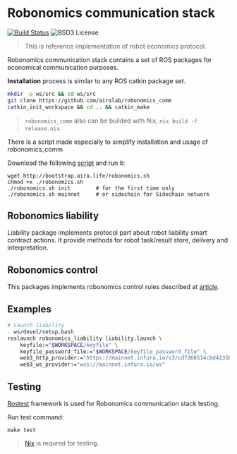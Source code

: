 Robonomics communication stack 
==============================
[![Build Status](https://travis-ci.org/airalab/robonomics_comm.svg?branch=master)](https://travis-ci.org/airalab/robonomics_comm)
![BSD3 License](http://img.shields.io/badge/license-BSD3-brightgreen.svg)

> This is reference implementation of robot economics protocol.

Robonomics communication stack contains a set of ROS packages for economical communication purposes.

**Installation** process is similar to any ROS catkin package set.

```bash
mkdir -p ws/src && cd ws/src
git clone https://github.com/airalab/robonomics_comm
catkin_init_workspace && cd .. && catkin_make 
```

> `robonomics_comm` also can be builded with Nix, `nix build -f release.nix`.

There is a script made especially to simplify installation and usage of robonomics_comm

Download the following [script](http://bootstrap.aira.life/robonomics.sh) and run it:

```
wget http://bootstrap.aira.life/robonomics.sh
chmod +x ./robonomics.sh
./robonomics.sh init        # for the first time only
./robonomics.sh mainnet     # or sidechain for Sidechain network
```

Robonomics liability
--------------------

Liability package implements protocol part about robot liability
smart contract actions. It provide methods for robot task/result
store, delivery and interpretation.

Robonomics control
------------------

This packages implements robonomics control rules described at [article](http://ensrationis.com/smart-factory-and-capital/).

Examples
--------

```bash
# Launch liability
. ws/devel/setup.bash
roslaunch robonomics_liability liability.launch \
    keyfile:="$WORKSPACE/keyfile" \
    keyfile_password_file:="$WORKSPACE/keyfile_password_file" \
    web3_http_provider:="https://mainnet.infura.io/v3/cd7368514cbd4135b06e2c5581a4fff7" \
    web3_ws_provider:="wss://mainnet.infura.io/ws"
```

Testing
-------

[Rostest](http://wiki.ros.org/rostest) framework is used for Robonomics communication stack testing.

Run test command:

```
make test
```

> [Nix](https://nixos.org/nix/) is requred for testing.
